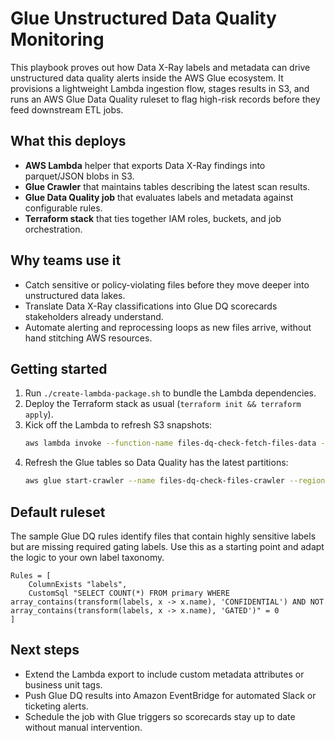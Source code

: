 # Glue Unstructured Data Quality Monitoring

This playbook proves out how Data X-Ray labels and metadata can drive unstructured data quality alerts inside the AWS Glue ecosystem. It provisions a lightweight Lambda ingestion flow, stages results in S3, and runs an AWS Glue Data Quality ruleset to flag high-risk records before they feed downstream ETL jobs.

## What this deploys
- **AWS Lambda** helper that exports Data X-Ray findings into parquet/JSON blobs in S3.
- **Glue Crawler** that maintains tables describing the latest scan results.
- **Glue Data Quality job** that evaluates labels and metadata against configurable rules.
- **Terraform stack** that ties together IAM roles, buckets, and job orchestration.

## Why teams use it
- Catch sensitive or policy-violating files before they move deeper into unstructured data lakes.
- Translate Data X-Ray classifications into Glue DQ scorecards stakeholders already understand.
- Automate alerting and reprocessing loops as new files arrive, without hand stitching AWS resources.

## Getting started
1. Run `./create-lambda-package.sh` to bundle the Lambda dependencies.
2. Deploy the Terraform stack as usual (`terraform init && terraform apply`).
3. Kick off the Lambda to refresh S3 snapshots:
   ```bash
   aws lambda invoke --function-name files-dq-check-fetch-files-data --payload '{}' response.json --region us-east-1
   ```
4. Refresh the Glue tables so Data Quality has the latest partitions:
   ```bash
   aws glue start-crawler --name files-dq-check-files-crawler --region us-east-1
   ```

## Default ruleset
The sample Glue DQ rules identify files that contain highly sensitive labels but are missing required gating labels. Use this as a starting point and adapt the logic to your own label taxonomy.

```text
Rules = [
    ColumnExists "labels",
    CustomSql "SELECT COUNT(*) FROM primary WHERE array_contains(transform(labels, x -> x.name), 'CONFIDENTIAL') AND NOT array_contains(transform(labels, x -> x.name), 'GATED')" = 0
]
```

## Next steps
- Extend the Lambda export to include custom metadata attributes or business unit tags.
- Push Glue DQ results into Amazon EventBridge for automated Slack or ticketing alerts.
- Schedule the job with Glue triggers so scorecards stay up to date without manual intervention.

